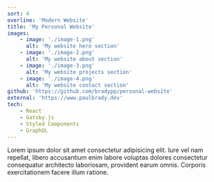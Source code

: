 ```yaml
---
sort: 4
overline: 'Modern Website'
title: 'My Personal Website'
images:
    - image: './image-1.png'
      alt: 'My website hero section'
    - image: './image-2.png'
      alt: 'My website about section'
    - image: './image-3.png'
      alt: 'My website projects section'
    - image: './image-4.png'
      alt: 'My website contact section'
github: 'https://github.com/bradypp/personal-website'
external: 'https://www.paulbrady.dev'
tech:
    - React
    - Gatsby.js
    - Styled Components
    - GraphQL
---
```


Lorem ipsum dolor sit amet consectetur adipisicing elit. Iure vel nam repellat, libero accusantium enim labore voluptas dolores consectetur consequatur architecto laboriosam, provident earum omnis. Corporis exercitationem facere illum ratione.
